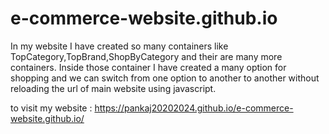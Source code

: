 # e-commerce-website.github.io
In my website I have created so many containers like TopCategory,TopBrand,ShopByCategory and their are many more containers. Inside those container I have created a many option for shopping and we can switch from one option to another to another without reloading the url of main website using javascript.

to visit my website : https://pankaj20202024.github.io/e-commerce-website.github.io/
